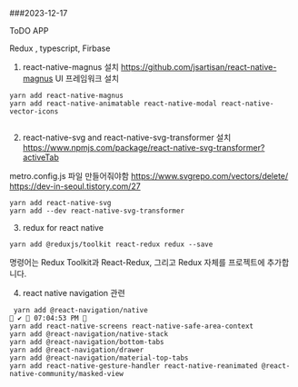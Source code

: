 ###2023-12-17

ToDO APP

Redux , typescript, Firbase

1. react-native-magnus 설치 https://github.com/jsartisan/react-native-magnus
   UI 프레임워크 설치

```
yarn add react-native-magnus
yarn add react-native-animatable react-native-modal react-native-vector-icons


```

2. react-native-svg and react-native-svg-transformer 설치
   https://www.npmjs.com/package/react-native-svg-transformer?activeTab

metro.config.js 파일 만들어줘야함
https://www.svgrepo.com/vectors/delete/
https://dev-in-seoul.tistory.com/27

```
yarn add react-native-svg
yarn add --dev react-native-svg-transformer
```

3. redux for react native

```
yarn add @reduxjs/toolkit react-redux redux --save
```

명령어는 Redux Toolkit과 React-Redux, 그리고 Redux 자체를 프로젝트에 추가합니다.

4. react native navigation 관련

```
 yarn add @react-navigation/native                                                ✔  07:04:53 PM 
yarn add react-native-screens react-native-safe-area-context
yarn add @react-navigation/native-stack
yarn add @react-navigation/bottom-tabs
yarn add @react-navigation/drawer
yarn add @react-navigation/material-top-tabs
yarn add react-native-gesture-handler react-native-reanimated @react-native-community/masked-view

```
